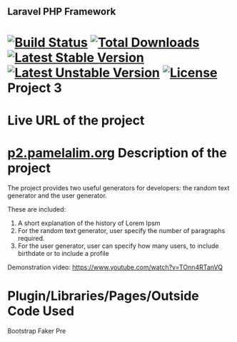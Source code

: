 ## Laravel PHP Framework

[![Build Status](https://travis-ci.org/laravel/framework.svg)](https://travis-ci.org/laravel/framework)
[![Total Downloads](https://poser.pugx.org/laravel/framework/downloads.svg)](https://packagist.org/packages/laravel/framework)
[![Latest Stable Version](https://poser.pugx.org/laravel/framework/v/stable.svg)](https://packagist.org/packages/laravel/framework)
[![Latest Unstable Version](https://poser.pugx.org/laravel/framework/v/unstable.svg)](https://packagist.org/packages/laravel/framework)
[![License](https://poser.pugx.org/laravel/framework/license.svg)](https://packagist.org/packages/laravel/framework)
Project 3
=========
Live URL of the project
=======================
<a href="http://p3.pamelalim.org" target="_blank"> p2.pamelalim.org</a>
Description of the project
===========================
The project provides two useful generators for developers: the random text generator and the user
generator.

These are included:
1. A short explanation of the history of Lorem Ipsm
2. For the random text generator, user specify the number of paragraphs required.
3. For the user generator, user can specify how many users, to include birthdate or to include a profile

Demonstration video:
https://www.youtube.com/watch?v=TOnn4RTanVQ

Plugin/Libraries/Pages/Outside Code Used
========================================
Bootstrap
Faker
Pre
